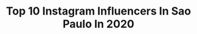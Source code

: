 ---
title: Top 10 Instagram Influencers In Sao Paulo In 2020
description: >-
  Find top Instagram influencers in Sao Paulo in 2020. Most popular hashtags: #sorteio #emcasa #tbt #ladygaga.
platform: Instagram
profiles:
  - username: "maahway"
    fullname: >-
      Matheus
    location: "Brazil"
    followers: 2845
    engagement: 2709
    commentsToLikes: 0.373165
    id: ck8t7jvsbh2wu0j78v69rjxuv
    verified: false
    hashtags: "#frontlacewig, #sorteio, #graphiceyeliner, #arianagrande"
  - username: "miwqueias00"
    fullname: >-
      @mkqueiasxv11  LEÃOZINHO🦁
    location: "Brazil"
    followers: 14607
    engagement: 2297
    commentsToLikes: 0.069296
    id: ck9wdtan6h6dt0j787junhm3a
    verified: false
    hashtags: "#bronze, #3chair, #challengehair, #challenges"
  - username: "alan_souza01"
    fullname: >-
      Alan  Souza
    location: "Brazil"
    followers: 35385
    engagement: 1190
    commentsToLikes: 0.059651
    id: ck15st0qfeohp0i19xk238fqt
    verified: false
    hashtags: "#voleyball, #recemcasados, #basevemforte, #sesiguerreiros"
  - username: "manzonca"
    fullname: >-
      Amanda Kassardjian
    location: "Brazil"
    followers: 19473
    engagement: 1049
    commentsToLikes: 0.189645
    id: ck0vziqdp9b150i199i07t5he
    verified: false
    hashtags: "#ultral4f, #glitter, #lookquarentena, #lookoftheday"
  - username: "krztony"
    fullname: >-
      Tony An
    location: "Brazil"
    followers: 37672
    engagement: 929
    commentsToLikes: 0.063115
    id: ck13d9p124d4f0i19e3bdr2n1
    verified: false
    hashtags: ""
  - username: "zuffomusic"
    fullname: >-
      Zuffo
    location: "Brazil"
    followers: 26543
    engagement: 862
    commentsToLikes: 0.157673
    id: ck5zj3oylgw0a0i149mm225bu
    verified: true
    hashtags: "#2k20, #bruno"
  - username: "freshprxncess"
    fullname: >-
      Dani Soares💙
    location: "Brazil"
    followers: 269723
    engagement: 806
    commentsToLikes: 0.204189
    id: ck8tcrtqq0flp0j780hri2h4u
    verified: false
    hashtags: "#sobrancelhas, #colorschallenge, #exercise, #transi"
  - username: "mateusvitorio_"
    fullname: >-
      MATEUS VITÓRIO
    location: "Brazil"
    followers: 47366
    engagement: 780
    commentsToLikes: 0.053932
    id: ck13ccoaszp7e0i19sr9mg3gr
    verified: false
    hashtags: "#aestheticedits, #aplicativos, #corona, #chromatic"
  - username: "andrearodriguezm_"
    fullname: >-
      A N D R E A
    location: "Brazil"
    followers: 34020
    engagement: 757
    commentsToLikes: 0.079341
    id: ck5hp0jf9qjqq0i111uhvq3f2
    verified: false
    hashtags: "#mycalvins, #tomspartner, #tuerestoms, #elmejorregaloparamama"
  - username: "belgarenan"
    fullname: >-
      Renan Massi
    location: "Brazil"
    followers: 692577
    engagement: 746
    commentsToLikes: 0.231924
    id: ck5zznm5uc2sp0i144wh5iypr
    verified: false
    hashtags: "#tbt"
---